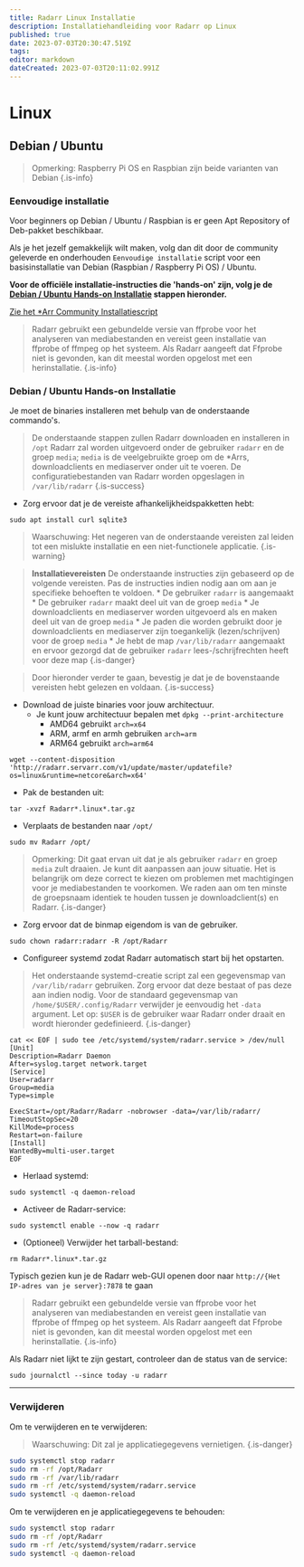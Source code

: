 ```yaml
---
title: Radarr Linux Installatie
description: Installatiehandleiding voor Radarr op Linux
published: true
date: 2023-07-03T20:30:47.519Z
tags: 
editor: markdown
dateCreated: 2023-07-03T20:11:02.991Z
---
```


# Linux

## Debian / Ubuntu

> Opmerking: Raspberry Pi OS en Raspbian zijn beide varianten van Debian {.is-info}

### Eenvoudige installatie

Voor beginners op Debian / Ubuntu / Raspbian is er geen Apt Repository of Deb-pakket beschikbaar.

Als je het jezelf gemakkelijk wilt maken, volg dan dit door de community geleverde en onderhouden `Eenvoudige installatie` script voor een basisinstallatie van Debian (Raspbian / Raspberry Pi OS) / Ubuntu.

**Voor de officiële installatie-instructies die 'hands-on' zijn, volg je de [Debian / Ubuntu Hands-on Installatie](#debian-ubuntu-hands-on-installatie) stappen hieronder.**

[Zie het \*Arr Community Installatiescript](/install-script)

> Radarr gebruikt een gebundelde versie van ffprobe voor het analyseren van mediabestanden en vereist geen installatie van ffprobe of ffmpeg op het systeem. Als Radarr aangeeft dat Ffprobe niet is gevonden, kan dit meestal worden opgelost met een herinstallatie.
{.is-info}

### Debian / Ubuntu Hands-on Installatie

Je moet de binaries installeren met behulp van de onderstaande commando's.

> De onderstaande stappen zullen Radarr downloaden en installeren in `/opt`
> Radarr zal worden uitgevoerd onder de gebruiker `radarr` en de groep `media`; `media` is de veelgebruikte groep om de \*Arrs, downloadclients en mediaserver onder uit te voeren.
> De configuratiebestanden van Radarr worden opgeslagen in `/var/lib/radarr`
{.is-success}

- Zorg ervoor dat je de vereiste afhankelijkheidspakketten hebt:

```shell
sudo apt install curl sqlite3
```

> Waarschuwing: Het negeren van de onderstaande vereisten zal leiden tot een mislukte installatie en een niet-functionele applicatie. {.is-warning}

> **Installatievereisten**
> De onderstaande instructies zijn gebaseerd op de volgende vereisten. Pas de instructies indien nodig aan om aan je specifieke behoeften te voldoen.
> \* De gebruiker `radarr` is aangemaakt
> \* De gebruiker `radarr` maakt deel uit van de groep `media`
> \* Je downloadclients en mediaserver worden uitgevoerd als en maken deel uit van de groep `media`
> \* Je paden die worden gebruikt door je downloadclients en mediaserver zijn toegankelijk (lezen/schrijven) voor de groep `media`
> \* Je hebt de map `/var/lib/radarr` aangemaakt en ervoor gezorgd dat de gebruiker `radarr` lees-/schrijfrechten heeft voor deze map
{.is-danger}

> Door hieronder verder te gaan, bevestig je dat je de bovenstaande vereisten hebt gelezen en voldaan. {.is-success}

- Download de juiste binaries voor jouw architectuur.
  - Je kunt jouw architectuur bepalen met `dpkg --print-architecture`
    - AMD64 gebruikt `arch=x64`
    - ARM, armf en armh gebruiken `arch=arm`
    - ARM64 gebruikt `arch=arm64`

```shell
wget --content-disposition 'http://radarr.servarr.com/v1/update/master/updatefile?os=linux&runtime=netcore&arch=x64'
```

- Pak de bestanden uit:

```shell
tar -xvzf Radarr*.linux*.tar.gz
```

- Verplaats de bestanden naar `/opt/`

```shell
sudo mv Radarr /opt/
```

> Opmerking: Dit gaat ervan uit dat je als gebruiker `radarr` en groep `media` zult draaien. Je kunt dit aanpassen aan jouw situatie. Het is belangrijk om deze correct te kiezen om problemen met machtigingen voor je mediabestanden te voorkomen. We raden aan om ten minste de groepsnaam identiek te houden tussen je downloadclient(s) en Radarr.
{.is-danger}

- Zorg ervoor dat de binmap eigendom is van de gebruiker.

```shell  
sudo chown radarr:radarr -R /opt/Radarr
```

- Configureer systemd zodat Radarr automatisch start bij het opstarten.

> Het onderstaande systemd-creatie script zal een gegevensmap van `/var/lib/radarr` gebruiken. Zorg ervoor dat deze bestaat of pas deze aan indien nodig. Voor de standaard gegevensmap van `/home/$USER/.config/Radarr` verwijder je eenvoudig het `-data` argument. Let op: `$USER` is de gebruiker waar Radarr onder draait en wordt hieronder gedefinieerd.
{.is-danger}

```shell
cat << EOF | sudo tee /etc/systemd/system/radarr.service > /dev/null
[Unit]
Description=Radarr Daemon
After=syslog.target network.target
[Service]
User=radarr
Group=media
Type=simple

ExecStart=/opt/Radarr/Radarr -nobrowser -data=/var/lib/radarr/
TimeoutStopSec=20
KillMode=process
Restart=on-failure
[Install]
WantedBy=multi-user.target
EOF
```

- Herlaad systemd:

```shell
sudo systemctl -q daemon-reload
```

- Activeer de Radarr-service:

```shell
sudo systemctl enable --now -q radarr
```

- (Optioneel) Verwijder het tarball-bestand:

```shell
rm Radarr*.linux*.tar.gz
```

Typisch gezien kun je de Radarr web-GUI openen door naar `http://{Het IP-adres van je server}:7878` te gaan

> Radarr gebruikt een gebundelde versie van ffprobe voor het analyseren van mediabestanden en vereist geen installatie van ffprobe of ffmpeg op het systeem. Als Radarr aangeeft dat Ffprobe niet is gevonden, kan dit meestal worden opgelost met een herinstallatie.
{.is-info}

Als Radarr niet lijkt te zijn gestart, controleer dan de status van de service:

```shell
sudo journalctl --since today -u radarr
```

---

### Verwijderen

Om te verwijderen en te verwijderen:
> Waarschuwing: Dit zal je applicatiegegevens vernietigen. {.is-danger}

```bash
sudo systemctl stop radarr
sudo rm -rf /opt/Radarr
sudo rm -rf /var/lib/radarr
sudo rm -rf /etc/systemd/system/radarr.service
sudo systemctl -q daemon-reload
```

Om te verwijderen en je applicatiegegevens te behouden:

```bash
sudo systemctl stop radarr
sudo rm -rf /opt/Radarr
sudo rm -rf /etc/systemd/system/radarr.service
sudo systemctl -q daemon-reload
```
